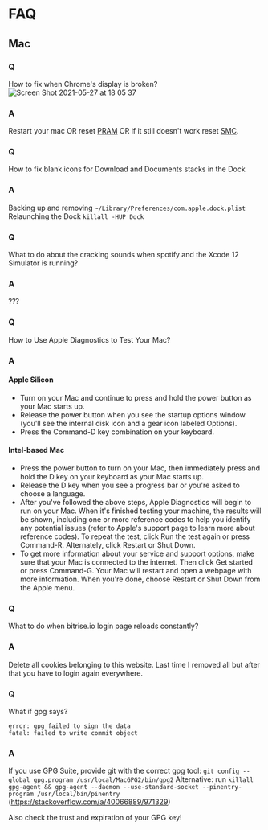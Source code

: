 # FAQ

## Mac

### Q
How to fix when Chrome's display is broken?
![Screen Shot 2021-05-27 at 18 05 37](https://user-images.githubusercontent.com/794372/138553580-4829fdf9-ef14-42d1-821f-2486ba1f20c9.png)

### A
Restart your mac OR reset [PRAM](https://techterms.com/definition/pram#:~:text=You%20can%20reset%20or%20%22zap,you%20can%20release%20the%20keys.) OR if it still doesn't work reset [SMC](https://purplecomputing.com/tech-how-to/how-to-reset-the-smc-system-management-controller/).

### Q
How to fix blank icons for Download and Documents stacks in the Dock

### A
Backing up and removing `~/Library/Preferences/com.apple.dock.plist` 
Relaunching the Dock `killall -HUP Dock`

### Q
What to do about the cracking sounds when spotify and the Xcode 12 Simulator is running?

### A
???

### Q
How to Use Apple Diagnostics to Test Your Mac?

### A

#### Apple Silicon
- Turn on your Mac and continue to press and hold the power button as your Mac starts up.
- Release the power button when you see the startup options window (you'll see the internal disk icon and a gear icon labeled Options).
- Press the Command-D key combination on your keyboard.

#### Intel-based Mac
- Press the power button to turn on your Mac, then immediately press and hold the D key on your keyboard as your Mac starts up.
- Release the D key when you see a progress bar or you're asked to choose a language.
- After you've followed the above steps, Apple Diagnostics will begin to run on your Mac. When it's finished testing your machine, the results will be shown, including one or more reference codes to help you identify any potential issues (refer to Apple's support page to learn more about reference codes). To repeat the test, click Run the test again or press Command-R. Alternately, click Restart or Shut Down.
- To get more information about your service and support options, make sure that your Mac is connected to the internet. Then click Get started or press Command-G. Your Mac will restart and open a webpage with more information. When you're done, choose Restart or Shut Down from the Apple menu.

### Q
What to do when bitrise.io login page reloads constantly?

### A
Delete all cookies belonging to this website. Last time I removed all but after that you have to login again everywhere.

### Q
What if gpg says?

``` 
error: gpg failed to sign the data
fatal: failed to write commit object
```

### A
If you use GPG Suite, provide git with the correct gpg tool: `git config --global gpg.program /usr/local/MacGPG2/bin/gpg2`
Alternative: run `killall gpg-agent && gpg-agent --daemon --use-standard-socket --pinentry-program /usr/local/bin/pinentry` (https://stackoverflow.com/a/40066889/971329) 

Also check the trust and expiration of your GPG key!

